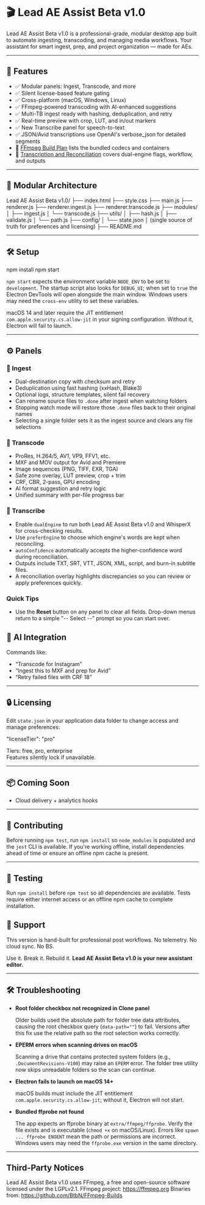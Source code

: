 
# 🎬 Lead AE Assist Beta v1.0

Lead AE Assist Beta v1.0 is a professional-grade, modular desktop app built to automate ingesting, transcoding, and managing media workflows. Your assistant for smart ingest, prep, and project organization — made for AEs.

---

## 🚀 Features

- ✅ Modular panels: Ingest, Transcode, and more
- ✅ Silent license-based feature gating
- ✅ Cross-platform (macOS, Windows, Linux)
- ✅ FFmpeg-powered transcoding with AI-enhanced suggestions
- ✅ Multi-TB ingest ready with hashing, deduplication, and retry
- ✅ Real-time preview with crop, LUT, and in/out markers
- ✅ New Transcribe panel for speech-to-text
- ✅ JSON/Avid transcriptions use OpenAI's verbose_json for detailed segments
- 📄 [FFmpeg Build Plan](docs/FFmpeg_Build_Plan.md) lists the bundled codecs and containers
- 📄 [Transcription and Reconciliation](docs/transcription.md) covers dual-engine flags, workflow, and outputs

---

## 🧩 Modular Architecture

Lead AE Assist Beta v1.0/
├── index.html
├── style.css
├── main.js
├── renderer.js
├── renderer.ingest.js
├── renderer.transcode.js
├── modules/
│   ├── ingest.js
│   └── transcode.js
├── utils/
│   ├── hash.js
│   ├── validate.js
│   └── path.js
├── config/
│   └── state.json
│     (single source of truth for preferences and licensing)
├── README.md

---

## 🛠 Setup

npm install
npm start

`npm start` expects the environment variable `NODE_ENV` to be set to
`development`. The startup script also looks for `DEBUG_UI`; when set to `true`
the Electron DevTools will open alongside the main window. Windows users may
need the `cross-env` utility to set these variables.

macOS 14 and later require the JIT entitlement `com.apple.security.cs.allow-jit`
in your signing configuration. Without it, Electron will fail to launch.

---

## ⚙️ Panels

### 🔹 Ingest
- Dual-destination copy with checksum and retry
- Deduplication using fast hashing (xxHash, Blake3)
- Optional logs, structure templates, silent fail recovery
- Can rename source files to `.done` after ingest when watching folders
- Stopping watch mode will restore those `.done` files back to their original names
- Selecting a single folder sets it as the ingest source and clears any file selections

### 🔹 Transcode
- ProRes, H.264/5, AV1, VP9, FFV1, etc.
- MXF and MOV output for Avid and Premiere
- Image sequences (PNG, TIFF, EXR, TGA)
- Safe zone overlay, LUT preview, crop + trim
- CRF, CBR, 2-pass, GPU encoding
- AI format suggestion and retry logic
- Unified summary with per-file progress bar

### 🔹 Transcribe
- Enable `dualEngine` to run both Lead AE Assist Beta v1.0 and WhisperX for cross-checking results.
- Use `preferEngine` to choose which engine's words are kept when reconciling.
- `autoConfidence` automatically accepts the higher-confidence word during reconciliation.
- Outputs include TXT, SRT, VTT, JSON, XML, script, and burn-in subtitle files.
- A reconciliation overlay highlights discrepancies so you can review or apply preferences quickly.

### Quick Tips
- Use the **Reset** button on any panel to clear all fields.
  Drop-down menus return to a simple "-- Select --" prompt so you can start over.


## 🧠 AI Integration

Commands like:
- “Transcode for Instagram”
- “Ingest this to MXF and prep for Avid”
- “Retry failed files with CRF 18”

---

## 🔒 Licensing

Edit `state.json` in your application data folder to change access and manage preferences:

"licenseTier": "pro"

Tiers: free, pro, enterprise  
Features silently lock if unavailable.

---

## 📦 Coming Soon

- Cloud delivery + analytics hooks

---

## 🤝 Contributing

Before running `npm test`, run `npm install` so `node_modules` is populated and
the `jest` CLI is available. If you're working offline, install dependencies
ahead of time or ensure an offline npm cache is present.

---

## 🧪 Testing

Run `npm install` before `npm test` so all dependencies are available. Tests
require either internet access or an offline npm cache to complete
installation.

## 💬 Support

This version is hand-built for professional post workflows.
No telemetry. No cloud sync. No BS.

Use it. Break it. Rebuild it.
**Lead AE Assist Beta v1.0 is your new assistant editor.**

---

## 🛠️ Troubleshooting

- **Root folder checkbox not recognized in Clone panel**

  Older builds used the absolute path for folder tree data attributes,
  causing the root checkbox query (`data-path=""`) to fail. Versions
  after this fix use the relative path so the root selection works
  correctly.

- **EPERM errors when scanning drives on macOS**

  Scanning a drive that contains protected system folders (e.g.,
  `.DocumentRevisions-V100`) may raise an `EPERM` error. The folder tree
  utility now skips unreadable folders so the scan can continue.

- **Electron fails to launch on macOS 14+**

  macOS builds must include the JIT entitlement
  `com.apple.security.cs.allow-jit`; without it, Electron will not start.

- **Bundled ffprobe not found**

  The app expects an ffprobe binary at `extra/ffmpeg/ffprobe`. Verify the
  file exists and is executable (`chmod +x` on macOS/Linux). Errors like
  `spawn ... ffprobe ENOENT` mean the path or permissions are incorrect.
  Windows users may need the `ffprobe.exe` version in the same directory.

---

## Third-Party Notices

Lead AE Assist Beta v1.0 uses FFmpeg, a free and open-source software licensed under the LGPLv2.1.
FFmpeg project: <https://ffmpeg.org>
Binaries from: <https://github.com/BtbN/FFmpeg-Builds>

